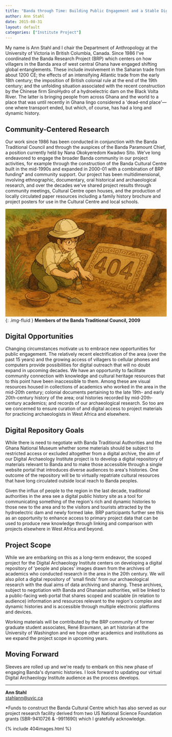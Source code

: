 ```yaml
---
title: "Banda through Time: Building Public Engagement and a Stable Digital Repository"
author: Ann Stahl
date: 2015-08-31
layout: default
categories: ["Institute Project"]
---
```


My name is Ann Stahl and I chair the Department of Anthropology at the University of Victoria in British Columbia, Canada. Since 1986 I've coordinated the Banda Research Project (BRP) which centers on how villagers in the Banda area of west central Ghana have engaged shifting global entanglements. These include involvement in the Saharan trade from about 1200 CE; the effects of an intensifying Atlantic trade from the early 18th century; the imposition of British colonial rule at the end of the 19th century; and the unfolding situation associated with the recent construction by the Chinese firm SinoHydro of a hydroelectric dam on the Black Volta River. The latter is bringing people from across Ghana and the world to a place that was until recently in Ghana lingo considered a 'dead-end place'—one where transport ended, but which, of course, has had a long and dynamic history.

## Community-Centered Research

Our work since 1986 has been conducted in conjunction with the Banda Traditional Council and through the auspices of the Banda Paramount Chief, a position currently held by Nana Okokyeredom Kwadwo Sito. We've long endeavored to engage the broader Banda community in our project activities, for example through the construction of the Banda Cultural Centre built in the mid-1990s and expanded in 2000-01 with a combination of BRP funding* and community support. Our project has been multidimensional, involving ethnographic, documentary, oral historical and archaeological research, and over the decades we've shared project results through community meetings, Cultural Centre open houses, and the production of locally circulated paper resources including a family history brochure and project posters for use in the Cultural Centre and local schools.

![Members of the Banda Traditional Council, 2009](/images/posts/404.png){: .img-fluid }
**Members of the Banda Traditional Council, 2009**

## Digital Opportunities

Changing circumstances motivate us to embrace new opportunities for public engagement. The relatively recent electrification of the area (over the past 15 years) and the growing access of villagers to cellular phones and computers provide possibilities for digital outreach that will no doubt expand in upcoming decades. We have an opportunity to facilitate community connection with knowledge and cultural heritage resources that to this point have been inaccessible to them. Among these are visual resources housed in collections of academics who worked in the area in the mid-20th century; colonial documents pertaining to the late 19th- and early 20th-century history of the area; oral histories recorded by mid-20th-century academics; and records of our archaeological research. So too are we concerned to ensure curation of and digital access to project materials for practicing archaeologists in West Africa and elsewhere.

## Digital Repository Goals

While there is need to negotiate with Banda Traditional Authorities and the Ghana National Museum whether some materials should be subject to restricted access or excluded altogether from a digital archive, the aim of our Digital Archaeology Institute project is to develop a digital repository of materials relevant to Banda and to make those accessible through a single website portal that introduces diverse audiences to area's histories. One outcome of the repository will be to virtually repatriate cultural resources that have long circulated outside local reach to Banda peoples.

Given the influx of people to the region in the last decade, traditional authorities in the area see a digital public history site as a tool for communicating something of the region's rich and dynamic histories to those new to the area and to the visitors and tourists attracted by the hydroelectric dam and newly formed lake. BRP participants further see this as an opportunity to enhance access to primary project data that can be used to produce new knowledge through linking and comparison with projects elsewhere in West Africa and beyond.

## Project Scope

While we are embarking on this as a long-term endeavor, the scoped project for the Digital Archaeology Institute centers on developing a digital repository of 'people and places' images drawn from the archives of academics who conducted research in the area in the 20th century. We will also pilot a digital repository of 'small finds' from our archaeological research with the dual aims of data archiving and sharing. These archives, subject to negotiation with Banda and Ghanaian authorities, will be linked to a public-facing web portal that shares scoped and scalable (in relation to audience) information and resources relevant to the region's complex and dynamic histories and is accessible through multiple electronic platforms and devices.

Working materials will be contributed by the BRP community of former graduate student associates, René Bravmann, an art historian at the University of Washington and we hope other academics and institutions as we expand the project scope in upcoming years.

## Moving Forward

Sleeves are rolled up and we're ready to embark on this new phase of engaging Banda's dynamic histories. I look forward to updating our virtual Digital Archaeology Institute audience as the process develops.

---

**Ann Stahl**  
[stahlann@uvic.ca](mailto:stahlann@uvic.ca)

*Funds to construct the Banda Cultural Centre which has also served as our project research facility derived from two US National Science Foundation grants (SBR-9410726 & -9911690) which I gratefully acknowledge.

{% include 404images.html %}